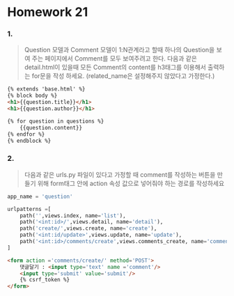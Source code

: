 #  Homework 21

###  1.

> Question 모델과 Comment 모델이 1:N관계라고 할때 하나의 Question을 보여 주는 페이지에서 Comment를 모두 보여주려고 한다. 다음과 같은 detail.html이 있을때 모든 Comment의 content를 h3태그를 이용해서 출력하는 for문을 작성 하세요. (related_name은 설정해주지 않았다고 가정한다.)

``` html
{% extends 'base.html' %}
{% block body %}
<h1>{{question.title}}</h1>
<h1>{{question.author}}</h1>

{% for question in questions %}
	{{question.content}}
{% endfor %}
{% endblock %}
```



###  2. 

> 다음과 같은 urls.py 파일이 있다고 가정할 때 comment를 작성하는 버튼을 만들기 위해 form태그 안에 action 속성 값으로 넣어줘야 하는 경로를 작성하세요 

``` python
app_name = 'question'

urlpatterns =[
    path('',views.index, name='list'),
    path('<int:id>/',views.detail, name='detail'),
    path('create/',views.create, name='create'),
    path('<int:id/update>',views.update, name='update'),
    path('<int:id>/comments/create',views.comments_create, name='comments_create'),
]
```

``` html
<form action ='comments/create/' method='POST'>
    댓글달기 : <input type='text' name ='comment'/>
    <input type='submit' value='submit'/>
    {% csrf_token %}
</form>
```


